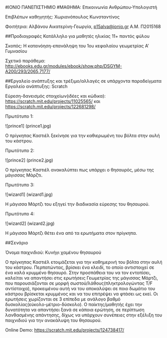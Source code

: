 ﻿#ΙΟΝΙΟ ΠΑΝΕΠΙΣΤΗΜΙΟ 
#ΜΑΘΗΜΑ: Επικοινωνία Ανθρώπου-Υπολογιστή 
 
Επιβλέπων καθηγητής: Χωριανόπουλος Κωνσταντίνος 

Φοιτήτρια: Αλβάνου Αικατερίνη-Γεωργία, p15alva@ionio.gr
Α.Μ. Π2015168 

##Προδιαγραφές
Κατάλληλο για μαθητές ηλικίας  11+ παντός φύλου 

Σκοπός: Η κατανόηση-επανάληψη του 1ου κεφαλαίου γεωμετρίας Α’ Γυμνασίου

Σχετικό παράθεμα: http://ebooks.edu.gr/modules/ebook/show.php/DSGYM-A200/293/2065,7177/


##Εργαλείο ανάπτυξης και τρέξιμο/αλλαγές σε υπάρχοντα παραδείγματα
Εργαλείο ανάπτυξης: Scratch

Εύρεση-δανεισμός στοιχείων(ιδέες και κώδικα): https://scratch.mit.edu/projects/11025565/ και https://scratch.mit.edu/projects/122681298/

Πρωτότυπο 1:

![prince1] (prince1.jpg)


Ο πρίγκηπας Καστιέλ ξεκίνησε για την καθιερωμένη του βόλτα στην αυλή του κάστρου.

Πρωτότυπο 2:

![prince2] (prince2.jpg)


Ο πρίγκηπας Καστιέλ ανακαλύπτει πως υπάρχει ο θησαυρός, μέσω της μάγισσας Μάρζτι.

Πρωτότυπο 3:

![wizard1] (wizard1.jpg)


Η μάγισσα Μάρτζι του εξηγεί την διαδικασία εύρεσης του θησαυρού.

Πρωτότυπο 4:

![wizard2] (wizard2.jpg)


Η μάγισσα Μάρτζι θέτει ένα από τα ερωτήματα στον πρίγκηπα.


##Σενάριο

Όνομα παιχνιδιού: Κυνήγι χαμένου θησαυρού

Ο πρίγκηπας Καστιέλ ετοιμάζεται για την καθημερινή του βόλτα στην αυλή του κάστρου. Περπατώντας, βρίσκει ένα κλειδί, το οποίο αντιστοιχεί σε ένα καλά κρυμμένο θησαυρό. Στην προσπάθεια του να τον εντοπίσει, καλείται να απαντήσει στις ερωτήσεις Γεωμετρίας της μάγισσας Μάρτζι, που παρουσιάζονται σε μορφή σωστού/λάθους(πληκτρολογώντας T/F αντίστοιχα), προκειμένου αυτή να του αποκαλύψει σε ποιο δωμάτιο του κάστρου βρίσκεται κρυμμένος και να του επιτρέψει να φτάσει ως εκεί. Οι ερωτήσεις χωρίζονται σε 3 επίπεδα με ανάλογο βαθμό δυσκολίας(εύκολο-μέτριο-δύσκολο). Ο παίκτης/μαθητής  έχει την δυνατότητα να απαντήσει ξανά σε κάποια ερώτηση, σε περίπτωση λανθασμένης απάντησης, δίχως να υπάρχουν συνέπειες στην εξέλιξη του παιχνιδιού για την ανακάλυψη του θησαυρού. 

Online Demo: https://scratch.mit.edu/projects/124738417/

